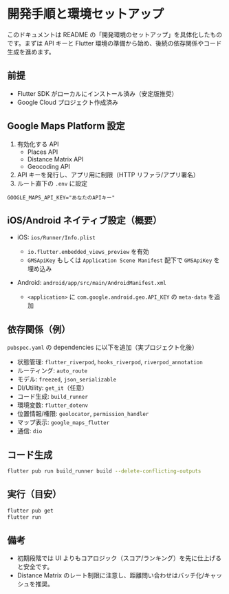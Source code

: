 # 開発手順と環境セットアップ

このドキュメントは README の「開発環境のセットアップ」を具体化したものです。まずは API キーと Flutter 環境の準備から始め、後続の依存関係やコード生成を進めます。

## 前提

- Flutter SDK がローカルにインストール済み（安定版推奨）
- Google Cloud プロジェクト作成済み

## Google Maps Platform 設定

1. 有効化する API
   - Places API
   - Distance Matrix API
   - Geocoding API
2. API キーを発行し、アプリ用に制限（HTTP リファラ/アプリ署名）
3. ルート直下の `.env` に設定

```
GOOGLE_MAPS_API_KEY="あなたのAPIキー"
```

## iOS/Android ネイティブ設定（概要）

- iOS: `ios/Runner/Info.plist`
  - `io.flutter.embedded_views_preview` を有効
  - `GMSApiKey` もしくは `Application Scene Manifest` 配下で `GMSApiKey` を埋め込み

- Android: `android/app/src/main/AndroidManifest.xml`
  - `<application>` に `com.google.android.geo.API_KEY` の `meta-data` を追加

## 依存関係（例）

`pubspec.yaml` の dependencies に以下を追加（実プロジェクト化後）

- 状態管理: `flutter_riverpod`, `hooks_riverpod`, `riverpod_annotation`
- ルーティング: `auto_route`
- モデル: `freezed`, `json_serializable`
- DI/Utility: `get_it`（任意）
- コード生成: `build_runner`
- 環境変数: `flutter_dotenv`
- 位置情報/権限: `geolocator`, `permission_handler`
- マップ表示: `google_maps_flutter`
- 通信: `dio`

## コード生成

```bash
flutter pub run build_runner build --delete-conflicting-outputs
```

## 実行（目安）

```bash
flutter pub get
flutter run
```

## 備考

- 初期段階では UI よりもコアロジック（スコア/ランキング）を先に仕上げると安全です。
- Distance Matrix のレート制限に注意し、距離問い合わせはバッチ化/キャッシュを推奨。

